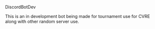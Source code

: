 DiscordBotDev

This is an in development bot being made for tournament use for CVRE along with other random server use.
